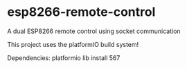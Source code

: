 # esp8266-remote-control
A dual ESP8266 remote control using socket communication

This project uses the platformIO build system!

Dependencies:
platformio lib install 567
